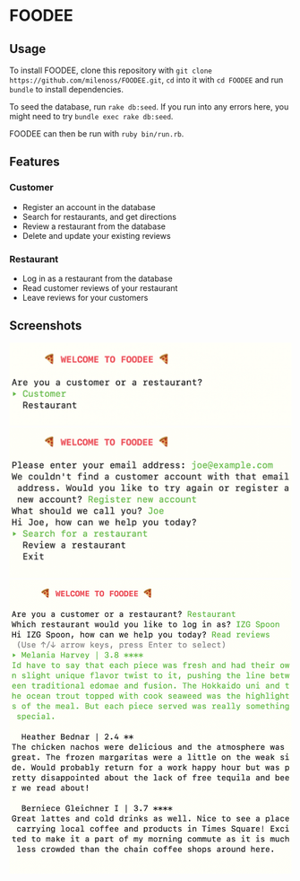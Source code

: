 # FOODEE
## Usage
To install FOODEE, clone this repository with `git clone https://github.com/milenoss/FOODEE.git`, `cd` into it with `cd FOODEE` and run `bundle` to install dependencies.

To seed the database, run `rake db:seed`. If you run into any errors here, you might need to try `bundle exec rake db:seed`.

FOODEE can then be run with `ruby bin/run.rb`.

## Features
### Customer
- Register an account in the database
- Search for restaurants, and get directions
- Review a restaurant from the database
- Delete and update your existing reviews

### Restaurant
- Log in as a restaurant from the database
- Read customer reviews of your restaurant
- Leave reviews for your customers

## Screenshots
![screenshot of initial greeting menu: "Are you a customer or a restaurant?"](screenshots/customer-or-restaurant.png)
![screenshot of customer registration and main menu: "Hi Joe, how can we help you today? Search for a restaurant; Review a restaurant; Exit"](screenshots/customer.png)
![screenshot of restaurant login and main menu: "Hi IZG Spoon, how can we help you today? Read reviews; Exit"](screenshots/restaurant.png)